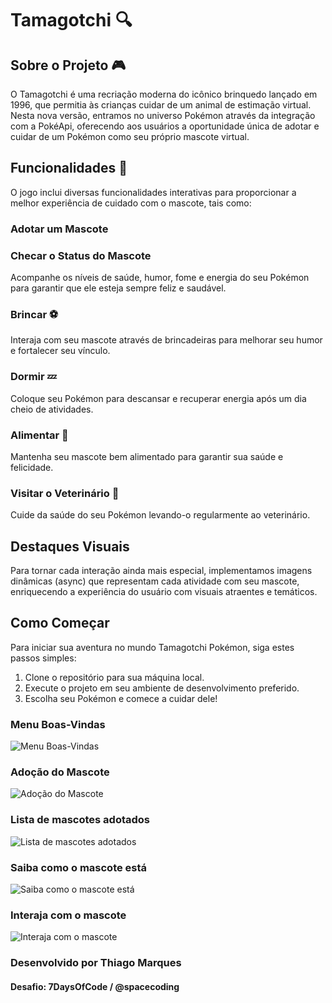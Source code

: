 # Tamagotchi 🔍

## Sobre o Projeto 🎮
O Tamagotchi é uma recriação moderna do icônico brinquedo lançado em 1996, que permitia às crianças cuidar de um animal de estimação virtual. Nesta nova versão, entramos no universo Pokémon através da integração com a PokéApi, oferecendo aos usuários a oportunidade única de adotar e cuidar de um Pokémon como seu próprio mascote virtual.

## Funcionalidades 📱
O jogo inclui diversas funcionalidades interativas para proporcionar a melhor experiência de cuidado com o mascote, tais como:

### Adotar um Mascote 
### Checar o Status do Mascote
Acompanhe os níveis de saúde, humor, fome e energia do seu Pokémon para garantir que ele esteja sempre feliz e saudável.

### Brincar ⚽
Interaja com seu mascote através de brincadeiras para melhorar seu humor e fortalecer seu vínculo.

### Dormir 💤
Coloque seu Pokémon para descansar e recuperar energia após um dia cheio de atividades.

### Alimentar 🌮
Mantenha seu mascote bem alimentado para garantir sua saúde e felicidade.

### Visitar o Veterinário 🏥
Cuide da saúde do seu Pokémon levando-o regularmente ao veterinário.

## Destaques Visuais
Para tornar cada interação ainda mais especial, implementamos imagens dinâmicas (async) que representam cada atividade com seu mascote, enriquecendo a experiência do usuário com visuais atraentes e temáticos.

## Como Começar
Para iniciar sua aventura no mundo Tamagotchi Pokémon, siga estes passos simples:

1. Clone o repositório para sua máquina local.
2. Execute o projeto em seu ambiente de desenvolvimento preferido.
3. Escolha seu Pokémon e comece a cuidar dele!

### Menu Boas-Vindas
![Menu Boas-Vindas](https://github.com/ThiagoMarques16/Tamagotchi/assets/84545728/4265297f-011e-48d1-b16e-58988e612701)

### Adoção do Mascote
![Adoção do Mascote](https://github.com/ThiagoMarques16/Tamagotchi/assets/84545728/7543b391-72bb-4450-a98f-508cca10e383)

### Lista de mascotes adotados
![Lista de mascotes adotados](https://github.com/ThiagoMarques16/Tamagotchi/assets/84545728/7094efa6-8f05-4874-b25e-90f9242667ba)

### Saiba como o mascote está
![Saiba como o mascote está](https://github.com/ThiagoMarques16/Tamagotchi/assets/84545728/073fb7ae-b183-4dc4-be7c-dc8d53e5d397)

### Interaja com o mascote
![Interaja com o mascote](https://github.com/ThiagoMarques16/Tamagotchi/assets/84545728/f318348b-ac57-4110-a7c5-f53d610c1135)

### Desenvolvido por Thiago Marques
#### Desafio: 7DaysOfCode / @spacecoding
